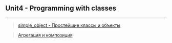 ## Unit4 - Programming with classes
***
> [simple_object - Простейшие классы и объекты](https://github.com/alekseykravtchuk/Task_EpamTrainingCenter/tree/master/src/by/krava/etc/unit4/simple_object)

>[Агрегация и композиция]()
